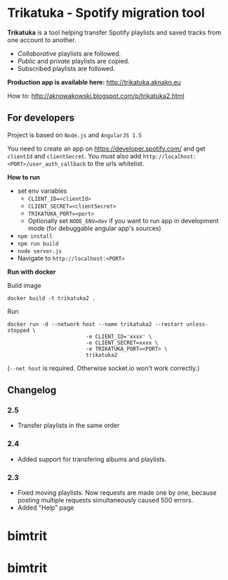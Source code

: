 # Trikatuka - Spotify migration tool

**Trikatuka** is a tool helping transfer Spotify playlists and saved tracks from one account to another.

- *Collaborative* playlists are followed.
- *Public* and *private* playlists are copied.
- Subscribed playlists are followed.

**Production app is available here:** http://trikatuka.aknakn.eu

How to: http://aknowakowski.blogspot.com/p/trikatuka2.html

## For developers

Project is based on `Node.js` and `AngularJS 1.5`

You need to create an app on https://developer.spotify.com/ and get `clientId` and `clientSecret`. You must also add `http://localhost:<PORT>/user_auth_callback` to the urls whitelist.

**How to run**
- set env variables
  - `CLIENT_ID=<clientId>`
  - `CLIENT_SECRET=<clientSecret>`
  - `TRIKATUKA_PORT=<port>`
  - Optionally set `NODE_ENV=dev` if you want to run app in development mode (for debuggable angular app's sources)
- `npm install`
- `npm run build`
- `node server.js`
- Navigate to `http://localhost:<PORT>`

**Run with docker**

Build image
```
docker build -t trikatuka2 .
```

Run
```
docker run -d --network host --name trikatuka2 --restart unless-stopped \
                         -e CLIENT_ID='xxxx' \
                         -e CLIENT_SECRET=xxxx \
                         -e TRIKATUKA_PORT=<PORT> \
                         trikatuka2
```
(`--net host` is required. Otherwise socket.io won't work correctly.)

## Changelog
### 2.5
- Transfer playlists in the same order

### 2.4
- Added support for transfering albums and playlists.

### 2.3
- Fixed moving playlists. Now requests are made one by one, because posting multiple requests simultaneously caused 500 errors.
- Added "Help" page
# bimtrit
# bimtrit
